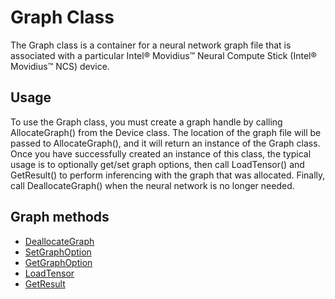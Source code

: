# Graph Class

The Graph class is a container for a neural network graph file that is associated with a particular Intel® Movidius™ Neural Compute Stick (Intel® Movidius™ NCS) device. 

## Usage
To use the Graph class, you must create a graph handle by calling AllocateGraph() from the Device class. The location of the graph file will be passed to AllocateGraph(), and it will return an instance of the Graph class. Once you have successfully created an instance of this class, the typical usage is to optionally get/set graph options, then call LoadTensor() and GetResult() to perform inferencing with the graph that was allocated. Finally, call DeallocateGraph() when the neural network is no longer needed. 

## Graph methods
- [DeallocateGraph](Graph.DeallocateGraph.md)
- [SetGraphOption](Graph.SetGraphOption.md)
- [GetGraphOption](Graph.GetGraphOption.md)
- [LoadTensor](Graph.LoadTensor.md)
- [GetResult](Graph.GetResult.md)
